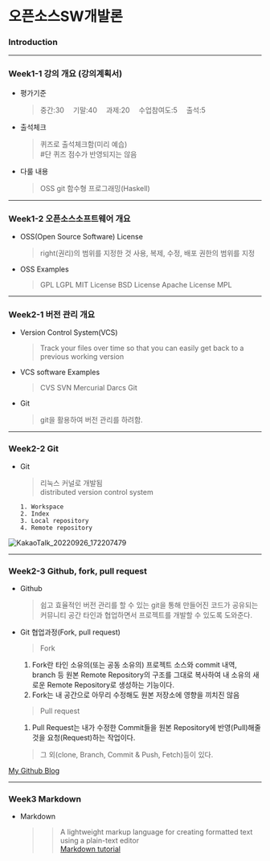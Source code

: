 # **오픈소스SW개발론**

### Introduction

-------------
### Week1-1 강의 개요 (강의계획서)
* 평가기준
    > 중간:30 
    > 기말:40 
    > 과제:20 
    > 수업참여도:5 
    > 출석:5 
* 출석체크
    > 퀴즈로 출석체크함(미리 예습)<br/>
    > #단 퀴즈 점수가 반영되지는 않음 

* 다룰 내용
    > OSS
    > git
    > 함수형 프로그래밍(Haskell)

-------------
### Week1-2 오픈소스소프트웨어 개요
* OSS(Open Source Software) License  

    > right(권리)의 범위를 지정한 것
    > 사용, 복제, 수정, 배포 권한의 범위를 지정

* OSS Examples  

    > GPL
    > LGPL
    > MIT License
    > BSD License
    > Apache License
    > MPL


-------------
### Week2-1 버전 관리 개요

* Version Control System(VCS)
    > Track your files over time so that you can easily get back to a previous working version

* VCS software Examples

    > CVS
    > SVN
    > Mercurial
    > Darcs
    > Git

* Git
    > git을 활용하여 버전 관리를 하려함.

-------------
### Week2-2 Git
* Git
    > 리눅스 커널로 개발됨    
    > distributed version control system    
    
      1. Workspace
      2. Index
      3. Local repository
      4. Remote repository

![KakaoTalk_20220926_172207479](https://user-images.githubusercontent.com/74405066/192235061-77706160-38dd-493b-bce1-ddf10773e363.jpg)

-------------
### Week2-3 Github, fork, pull request
* Github
  > 쉽고 효율적인 버전 관리를 할 수 있는 git을 통해 만들어진 코드가 공유되는 커뮤니티 공간
  > 타인과 협업하면서 프로젝트를 개발할 수 있도록 도와준다.  

* Git 협업과정(Fork, pull request)  

  > Fork  
    1. Fork란 타인 소유의(또는 공동 소유의) 프로젝트 소스와 commit 내역, branch 등 원본 Remote Repository의 구조를 그대로 복사하여 내 소유의 새로운 Remote Repository로 생성하는 기능이다.
    2. Fork는 내 공간으로 아무리 수정해도 원본 저장소에 영향을 끼치진 않음  

  > Pull request  

    1. Pull Request는 내가 수정한 Commit들을 원본 Repository에 반영(Pull)해줄 것을 요청(Request)하는 작업이다.
  > 그 외(clone, Branch, Commit & Push, Fetch)등이 있다.



[My Github Blog](https://github.com/Donok53)

-------------
### Week3     Markdown
* Markdown
  >> A lightweight markup language for creating formatted text using a plain-text editor    
[Markdown tutorial](https://www.markdowntutorial.com/)
